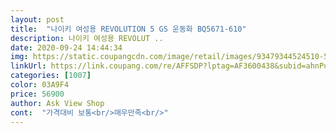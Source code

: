 ```yaml
---
layout: post 
title:  "나이키 여성용 REVOLUTION 5 GS 운동화 BQ5671-610" 
description: 나이키 여성용 REVOLUT ..
date: 2020-09-24 14:44:34 
img: https://static.coupangcdn.com/image/retail/images/93479344524510-5a7d027a-91a7-4d64-a2b3-6ca7dd376363.jpg 
linkUrl: https://link.coupang.com/re/AFFSDP?lptag=AF3600438&subid=ahnPublicAsk&pageKey=1916166030&itemId=3253297323&vendorItemId=71240371106&traceid=V0-113-1066d8ae24b2d18d 
categories: [1007] 
color: 03A9F4 
price: 56900 
author: Ask View Shop 
cont:  "가격대비 보통<br/>매우만족<br/>" 
---
```

